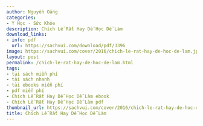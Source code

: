 ```yaml
---
author: Nguyễn Oắng
categories:
- Y Học - Sức Khỏe
description: Chích Lễ Rất Hay Dễ Học Dễ Làm
download_links:
- info: pdf
  url: https://sachvui.com/download/pdf/3396
image: https://sachvui.com/cover/2016/chich-le-rat-hay-de-hoc-de-lam.jpg
layout: post
permalink: /chich-le-rat-hay-de-hoc-de-lam.html
tags:
- tải sách miễn phí
- tải sách nhanh
- tải ebooks miễn phí
- pdf miễn phí
- Chích Lễ Rất Hay Dễ Học Dễ Làm ebook
- Chích Lễ Rất Hay Dễ Học Dễ Làm pdf
thumbnail_url: https://sachvui.com/cover/2016/chich-le-rat-hay-de-hoc-de-lam.jpg
title: Chích Lễ Rất Hay Dễ Học Dễ Làm
---
```


 <div class="item-desc text-justify"> </div>